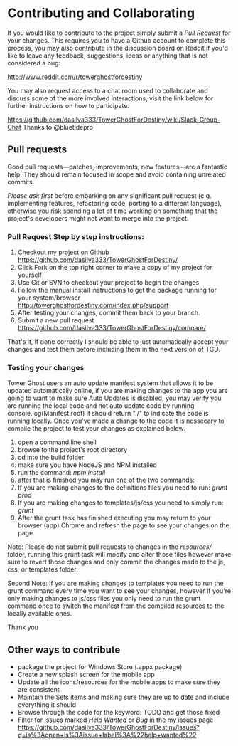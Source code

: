 # Contributing and Collaborating

If you would like to contribute to the project simply submit a *Pull Request* for your changes. This requires you to have a Github account to complete this process, you may also contribute in the discussion board on Reddit if you'd like to leave any feedback, suggestions, ideas or anything that is not considered a bug:

<http://www.reddit.com/r/towerghostfordestiny>

You may also request access to a chat room used to collaborate and discuss some of the more involved interactions, visit the link below for further instructions on how to participate.

<https://github.com/dasilva333/TowerGhostForDestiny/wiki/Slack-Group-Chat>
Thanks to @bluetidepro

## Pull requests

Good pull requests—patches, improvements, new features—are a fantastic help. They should remain focused in scope and avoid containing unrelated commits.

*Please ask first* before embarking on any significant pull request (e.g. implementing features, refactoring code, porting to a different language), otherwise you risk spending a lot of time working on something that the project's developers might not want to merge into the project.

### Pull Request Step by step instructions:

1. Checkout my project on Github
https://github.com/dasilva333/TowerGhostForDestiny/
2. Click Fork on the top right corner to make a copy of my project for yourself
3. Use Git or SVN to checkout your project to begin the changes
4. Follow the manual install instructions to get the package running for your system/browser
http://towerghostfordestiny.com/index.php/support
5. After testing your changes, commit them back to your branch.
6. Submit a new pull request https://github.com/dasilva333/TowerGhostForDestiny/compare/

That's it, if done correctly I should be able to just automatically accept your changes and test them before including them in the next version of TGD.

### Testing your changes

Tower Ghost users an auto update manifest system that allows it to be updated automatically online, if you are making changes to the app you are going to want to make sure Auto Updates is disabled, you may verify you are running the local code and not auto update code by running console.log(Manifest.root) it should return "./" to indicate the code is running locally. Once you've made a change to the code it is nessecary to compile the project to test your changes as explained below.

1. open a command line shell
2. browse to the project's root directory
3. cd into the build folder
4. make sure you have NodeJS and NPM installed
5. run the command: *npm install*
6. after that is finished you may run one of the two commands:
7. If you are making changes to the definitions files you need to run: *grunt prod*
8. If you are making changes to templates/js/css you need to simply run: *grunt*
9. After the grunt task has finished executing you may return to your browser (app) Chrome and refresh the page to see your changes on the page.

Note: Please do not submit pull requests to changes in the *resources/* folder, running this grunt task will modify and alter those files however make sure to revert those changes and only commit the changes made to the js, css, or templates folder.

Second Note: If you are making changes to templates you need to run the grunt command every time you want to see your changes, however if you're only making changes to js/css files you only need to run the grunt command once to switch the manifest from the compiled resources to the locally available ones.

Thank you

## Other ways to contribute

- package the project for Windows Store (.appx package)
- Create a new splash screen for the mobile app
- Update all the icons/resources for the mobile apps to make sure they are consistent
- Maintain the Sets items and making sure they are up to date and include everything it should
- Browse through the code for the keyword: TODO and get those fixed
- Filter for issues marked *Help Wanted* or *Bug* in the my issues page <https://github.com/dasilva333/TowerGhostForDestiny/issues?q=is%3Aopen+is%3Aissue+label%3A%22help+wanted%22>
